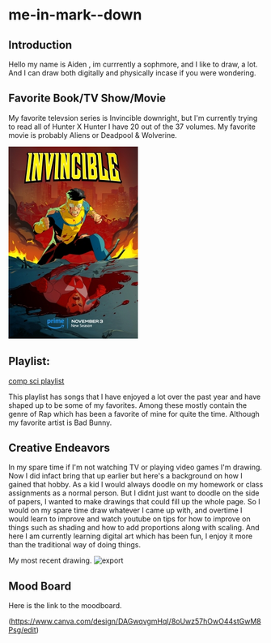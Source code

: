 # me-in-mark--down

## Introduction
Hello my name is Aiden , im currrently a sophmore, and I like to draw, a lot. And I can draw both digitally and physically incase if you were wondering.

## Favorite Book/TV Show/Movie

My favorite televsion series is Invincible downright, but I'm currently trying to read all of Hunter X Hunter I have 20 out of the 37 volumes. My favorite movie is probably Aliens or Deadpool & Wolverine.

![invincible poster](Invincible_season_2_Poster.jpg)

## Playlist:
[comp sci playlist](https://open.spotify.com/playlist/28A6Hc2GrKxd9buLGZUpm4?si=BA-kgG2JRfK2K48TU2U8Mg&pi=DlkfkXWQQDS7E&nd=1&dlsi=266ecdd454d14162) 

 This playlist has songs that I have enjoyed a lot over the past year and have shaped up to be some of my favorites. Among these mostly contain the genre of Rap which has been a favorite of mine for quite the time. Although my favorite artist is Bad Bunny.

## Creative Endeavors

In my spare time if I'm not watching TV or playing video games I'm drawing. Now I did infact bring that up earlier but here's a background on how I gained that hobby. As a kid I would always doodle on my homework or class assignments as a normal person. But I didnt just want to doodle on the side of papers, I wanted to make drawings that could fill up the whole page. So I would on my spare time draw whatever I came up with, and overtime I would learn to improve and watch youtube on tips for how to improve on things such as shading and how to add proportions along with scaling. And here I am currently learning digital art which has been fun, I enjoy it more than the traditional way of doing things.

My most recent drawing.
![export](export.PNG)

## Mood Board

Here is the link to the moodboard.

(https://www.canva.com/design/DAGwqvgmHqI/8oUwz57hOwO44stGwM8Psg/edit)
